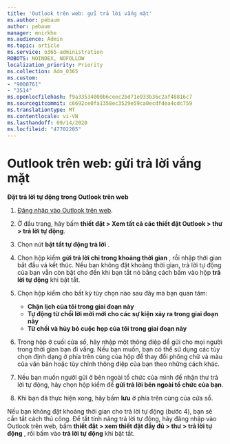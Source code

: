 ```yaml
---
title: 'Outlook trên web: gửi trả lời vắng mặt'
ms.author: pebaum
author: pebaum
manager: mnirkhe
ms.audience: Admin
ms.topic: article
ms.service: o365-administration
ROBOTS: NOINDEX, NOFOLLOW
localization_priority: Priority
ms.collection: Adm_O365
ms.custom:
- "9000761"
- "3514"
ms.openlocfilehash: f9a33534000b6ceec2bd71e933b36c2af48816c7
ms.sourcegitcommit: c6692ce0fa1358ec3529e59ca0ecdfdea4cdc759
ms.translationtype: MT
ms.contentlocale: vi-VN
ms.lasthandoff: 09/14/2020
ms.locfileid: "47702205"
---
```

# <a name="outlook-on-the-web-send-out-of-office-replies"></a>Outlook trên web: gửi trả lời vắng mặt

**Đặt trả lời tự động trong Outlook trên web**

1. [Đăng nhập vào Outlook trên web](https://support.office.com/article/how-to-sign-in-to-outlook-on-the-web-763fab4d-0138-4814-b450-37fc286bcb79).

2. Ở đầu trang, hãy bấm **thiết đặt > Xem tất cả các thiết đặt Outlook > thư > trả lời tự động**.

3. Chọn nút **bật tắt tự động trả lời** .

4. Chọn hộp kiểm **gửi trả lời chỉ trong khoảng thời gian** , rồi nhập thời gian bắt đầu và kết thúc. Nếu bạn không đặt khoảng thời gian, trả lời tự động của bạn vẫn còn bật cho đến khi bạn tắt nó bằng cách bấm vào hộp **trả lời tự động** khi bật tắt.

5. Chọn hộp kiểm cho bất kỳ tùy chọn nào sau đây mà bạn quan tâm:
    - **Chặn lịch của tôi trong giai đoạn này**
    - **Tự động từ chối lời mời mới cho các sự kiện xảy ra trong giai đoạn này**
    - **Từ chối và hủy bỏ cuộc họp của tôi trong giai đoạn này**

6. Trong hộp ở cuối cửa sổ, hãy nhập một thông điệp để gửi cho mọi người trong thời gian bạn đi vắng. Nếu bạn muốn, bạn có thể sử dụng các tùy chọn định dạng ở phía trên cùng của hộp để thay đổi phông chữ và màu của văn bản hoặc tùy chỉnh thông điệp của bạn theo những cách khác.

7. Nếu bạn muốn người gửi ở bên ngoài tổ chức của mình để nhận thư trả lời tự động, hãy chọn hộp kiểm để **gửi trả lời bên ngoài tổ chức của bạn**.

8. Khi bạn đã thực hiện xong, hãy bấm **lưu** ở phía trên cùng của cửa sổ.

Nếu bạn không đặt khoảng thời gian cho trả lời tự động (bước 4), bạn sẽ cần tắt cách thủ công. Để tắt tính năng trả lời tự động, hãy đăng nhập vào Outlook trên web, bấm **thiết đặt > xem thiết đặt đầy đủ > thư > trả lời tự động** , rồi bấm vào **trả lời tự động** khi bật tắt.
